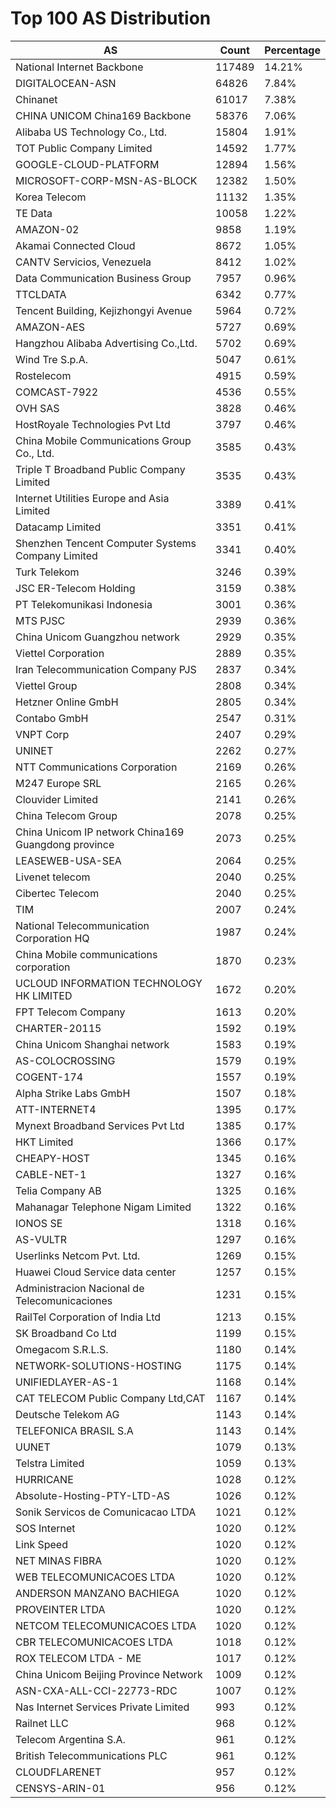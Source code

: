 # Top 100 AS Distribution
| AS | Count | Percentage |
|----|----|----|
| National Internet Backbone | 117489 | 14.21% |
| DIGITALOCEAN-ASN | 64826 | 7.84% |
| Chinanet | 61017 | 7.38% |
| CHINA UNICOM China169 Backbone | 58376 | 7.06% |
| Alibaba US Technology Co., Ltd. | 15804 | 1.91% |
| TOT Public Company Limited | 14592 | 1.77% |
| GOOGLE-CLOUD-PLATFORM | 12894 | 1.56% |
| MICROSOFT-CORP-MSN-AS-BLOCK | 12382 | 1.50% |
| Korea Telecom | 11132 | 1.35% |
| TE Data | 10058 | 1.22% |
| AMAZON-02 | 9858 | 1.19% |
| Akamai Connected Cloud | 8672 | 1.05% |
| CANTV Servicios, Venezuela | 8412 | 1.02% |
| Data Communication Business Group | 7957 | 0.96% |
| TTCLDATA | 6342 | 0.77% |
| Tencent Building, Kejizhongyi Avenue | 5964 | 0.72% |
| AMAZON-AES | 5727 | 0.69% |
| Hangzhou Alibaba Advertising Co.,Ltd. | 5702 | 0.69% |
| Wind Tre S.p.A. | 5047 | 0.61% |
| Rostelecom | 4915 | 0.59% |
| COMCAST-7922 | 4536 | 0.55% |
| OVH SAS | 3828 | 0.46% |
| HostRoyale Technologies Pvt Ltd | 3797 | 0.46% |
| China Mobile Communications Group Co., Ltd. | 3585 | 0.43% |
| Triple T Broadband Public Company Limited | 3535 | 0.43% |
| Internet Utilities Europe and Asia Limited | 3389 | 0.41% |
| Datacamp Limited | 3351 | 0.41% |
| Shenzhen Tencent Computer Systems Company Limited | 3341 | 0.40% |
| Turk Telekom | 3246 | 0.39% |
| JSC ER-Telecom Holding | 3159 | 0.38% |
| PT Telekomunikasi Indonesia | 3001 | 0.36% |
| MTS PJSC | 2939 | 0.36% |
| China Unicom Guangzhou network | 2929 | 0.35% |
| Viettel Corporation | 2889 | 0.35% |
| Iran Telecommunication Company PJS | 2837 | 0.34% |
| Viettel Group | 2808 | 0.34% |
| Hetzner Online GmbH | 2805 | 0.34% |
| Contabo GmbH | 2547 | 0.31% |
| VNPT Corp | 2407 | 0.29% |
| UNINET | 2262 | 0.27% |
| NTT Communications Corporation | 2169 | 0.26% |
| M247 Europe SRL | 2165 | 0.26% |
| Clouvider Limited | 2141 | 0.26% |
| China Telecom Group | 2078 | 0.25% |
| China Unicom IP network China169 Guangdong province | 2073 | 0.25% |
| LEASEWEB-USA-SEA | 2064 | 0.25% |
| Livenet telecom | 2040 | 0.25% |
| Cibertec Telecom | 2040 | 0.25% |
| TIM | 2007 | 0.24% |
| National Telecommunication Corporation HQ | 1987 | 0.24% |
| China Mobile communications corporation | 1870 | 0.23% |
| UCLOUD INFORMATION TECHNOLOGY HK LIMITED | 1672 | 0.20% |
| FPT Telecom Company | 1613 | 0.20% |
| CHARTER-20115 | 1592 | 0.19% |
| China Unicom Shanghai network | 1583 | 0.19% |
| AS-COLOCROSSING | 1579 | 0.19% |
| COGENT-174 | 1557 | 0.19% |
| Alpha Strike Labs GmbH | 1507 | 0.18% |
| ATT-INTERNET4 | 1395 | 0.17% |
| Mynext Broadband Services Pvt Ltd | 1385 | 0.17% |
| HKT Limited | 1366 | 0.17% |
| CHEAPY-HOST | 1345 | 0.16% |
| CABLE-NET-1 | 1327 | 0.16% |
| Telia Company AB | 1325 | 0.16% |
| Mahanagar Telephone Nigam Limited | 1322 | 0.16% |
| IONOS SE | 1318 | 0.16% |
| AS-VULTR | 1297 | 0.16% |
| Userlinks Netcom Pvt. Ltd. | 1269 | 0.15% |
| Huawei Cloud Service data center | 1257 | 0.15% |
| Administracion Nacional de Telecomunicaciones | 1231 | 0.15% |
| RailTel Corporation of India Ltd | 1213 | 0.15% |
| SK Broadband Co Ltd | 1199 | 0.15% |
| Omegacom S.R.L.S. | 1180 | 0.14% |
| NETWORK-SOLUTIONS-HOSTING | 1175 | 0.14% |
| UNIFIEDLAYER-AS-1 | 1168 | 0.14% |
| CAT TELECOM Public Company Ltd,CAT | 1167 | 0.14% |
| Deutsche Telekom AG | 1143 | 0.14% |
| TELEFONICA BRASIL S.A | 1143 | 0.14% |
| UUNET | 1079 | 0.13% |
| Telstra Limited | 1059 | 0.13% |
| HURRICANE | 1028 | 0.12% |
| Absolute-Hosting-PTY-LTD-AS | 1026 | 0.12% |
| Sonik Servicos de Comunicacao LTDA | 1021 | 0.12% |
| SOS Internet | 1020 | 0.12% |
| Link Speed | 1020 | 0.12% |
| NET MINAS FIBRA | 1020 | 0.12% |
| WEB TELECOMUNICACOES LTDA | 1020 | 0.12% |
| ANDERSON MANZANO BACHIEGA | 1020 | 0.12% |
| PROVEINTER LTDA | 1020 | 0.12% |
| NETCOM TELECOMUNICACOES LTDA | 1020 | 0.12% |
| CBR TELECOMUNICACOES LTDA | 1018 | 0.12% |
| ROX TELECOM LTDA - ME | 1017 | 0.12% |
| China Unicom Beijing Province Network | 1009 | 0.12% |
| ASN-CXA-ALL-CCI-22773-RDC | 1007 | 0.12% |
| Nas Internet Services Private Limited | 993 | 0.12% |
| Railnet LLC | 968 | 0.12% |
| Telecom Argentina S.A. | 961 | 0.12% |
| British Telecommunications PLC | 961 | 0.12% |
| CLOUDFLARENET | 957 | 0.12% |
| CENSYS-ARIN-01 | 956 | 0.12% |
